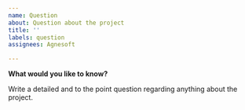 ```yaml
---
name: Question
about: Question about the project
title: ''
labels: question
assignees: Agnesoft

---
```


**What would you like to know?**

Write a detailed and to the point question regarding anything about the project.
